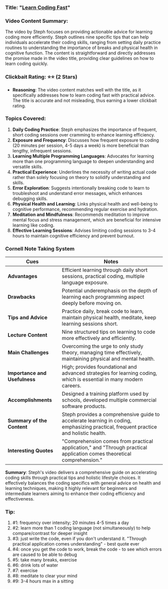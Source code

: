 

### Title: "[Learn Coding Fast](https://www.youtube.com/watch?v=Ci8N2cj_CB4)"
### Video Content Summary:

The video by Steph focuses on providing actionable advice for learning coding more efficiently. Steph outlines nine specific tips that can help individuals accelerate their coding skills, ranging from setting daily practice routines to understanding the importance of breaks and physical health in cognitive function. The content is straightforward and directly addresses the promise made in the video title, providing clear guidelines on how to learn coding quickly.

### Clickbait Rating: ⭐⭐ (2 Stars)
- **Reasoning**: The video content matches well with the title, as it specifically addresses how to learn coding fast with practical advice. The title is accurate and not misleading, thus earning a lower clickbait rating.

### Topics Covered:
1. **Daily Coding Practice**: Steph emphasizes the importance of frequent, short coding sessions over cramming to enhance learning efficiency.
2. **Exposure and Frequency**: Discusses how frequent exposure to coding (20 minutes per session, 4-5 days a week) is more beneficial than lengthy, infrequent sessions.
3. **Learning Multiple Programming Languages**: Advocates for learning more than one programming language to deepen understanding and versatile skills.
4. **Practical Experience**: Underlines the necessity of writing actual code rather than solely focusing on theory to solidify understanding and skills.
5. **Error Exploration**: Suggests intentionally breaking code to learn to troubleshoot and understand error messages, which enhances debugging skills.
6. **Physical Health and Learning**: Links physical health and well-being to cognitive performance, recommending regular exercise and hydration.
7. **Meditation and Mindfulness**: Recommends meditation to improve mental focus and stress management, which are beneficial for intensive learning like coding.
8. **Effective Learning Sessions**: Advises limiting coding sessions to 3-4 hours to maintain cognitive efficiency and prevent burnout.

### Cornell Note Taking System

**Cues** | **Notes**
--- | ---
**Advantages** | Efficient learning through daily short sessions, practical coding, multiple language exposure.
**Drawbacks** | Potential underemphasis on the depth of learning each programming aspect deeply before moving on.
**Tips and Advice** | Practice daily, break code to learn, maintain physical health, meditate, keep learning sessions short.
**Lecture Content** | Nine structured tips on learning to code more effectively and efficiently.
**Main Challenges** | Overcoming the urge to only study theory, managing time effectively, maintaining physical and mental health.
**Importance and Usefulness** | High; provides foundational and advanced strategies for learning coding, which is essential in many modern careers.
**Accomplishments** | Designed a training platform used by schools, developed multiple commercial software products.
**Summary of the Content** | Steph provides a comprehensive guide to accelerate learning in coding, emphasizing practical, frequent practice and holistic health.
**Interesting Quotes** | "Comprehension comes from practical application," and "Through practical application comes theoretical comprehension."

**Summary**:
Steph's video delivers a comprehensive guide on accelerating coding skills through practical tips and holistic lifestyle choices. It effectively balances the coding specifics with general advice on health and learning techniques, making it highly relevant for beginners and intermediate learners aiming to enhance their coding efficiency and effectiveness.



### Tip:
1. #1: frequency over intensity; 20 minutes 4-5 times a day 
2. #2: learn more than 1 coding language (not simultaneously) to help compare/contrast for deeper insight 
3. #3: just write the code, even if you don't understand it. "Through practical application comes understanding" - best quote ever 
4. #4: once you get the code to work, break the code - to see which errors are caused to be able to debug 
5. #5: take many breaks, exercise 
6. #6: drink lots of water 
7. #7: exercise 
8. #8: meditate to clear your mind 
9. #9: 3-4 hours max in a sitting